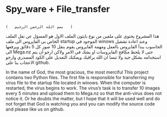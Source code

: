 # Spy_ware + File_transfer
                                                                              (   بسم الله الرحمن الرحيم   )
هذا المشروع يحتوي على ملفين من  نوع بايثون الملف الاول هو المسؤل عن نقل الملف الخاص بي الفايروس الى ملف startup الموجود في winows وعند اعادة تشغيل الحاسوب يبدأ الفايروس بالعمل ومهمة الفايروس يقوم بنقل 10 صور كل 5 دقائق ويرفعها الى Mega.nz حتى لا يلحظ مكافح الفايروسات او يشك في الامر ولاكن ارجو ان يتم استخدامه بشكل جيد ولا تنسا ان الله يراقبك ويمكنك التعديل على الكود المصدري وارجو الاعجاب بنا على github.


In the name of God, the most gracious, the most merciful 
This project contains two Python files. The first file is responsible for transferring my virus file to the startup file located in winows. When the computer is restarted, the virus begins to work. The virus’s task is to transfer 10 images every 5 minutes and upload them to Mega.nz so that the anti-virus does not notice it. Or he doubts the matter, but I hope that it will be used well and do not forget that God is watching you and you can modify the source code and please like us on github.

